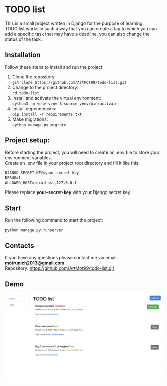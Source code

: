 # TODO list

This is a small project written in Django for the purpose of learning.\
TODO list works in such a way that you can create a tag to which you can add a specific task that
may have a deadline, you can also change the status of the task.

## Installation

Follow these steps to install and run the project:

1. Clone the repository:\
` git clone https://github.com/ArtMot99/todo-list.git `
2. Change to the project directory:\
` cd todo-list `
3. Install and activate the virtual environment:\
` python3 -m venv venv & source venv/bin/activate `
4. Install dependencies:\
` pip install -r requirements.txt `
5. Make migrations:\
` python manage.py migrate `


## Project setup:

Before starting the project, you will need to create an .env file to store your environment variables.\
Create an .env file in your project root directory and fill it like this:

```
DJANGO_SECRET_KEY=your-secret-key
DEBUG=1
ALLOWED_HOST=localhost,127.0.0.1
```

Please replace **your-secret-key** with your Django secret key.


## Start

Run the following command to start the project:

` python manage.py runserver  `


## Contacts

If you have any questions please contact me via email: **motrunich2013@gmail.com**\
Repository: https://github.com/ArtMot99/todo-list.git


## Demo

![Website interface](demo.png)

